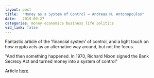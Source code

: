 ```yaml
---
layout: post
title:  "Money as a System of Control – Andreas M. Antonopoulos"
date:   2019-09-27
categories: money economics business life politics
vid_link: false
---
```


Fantastic article of the 'financial system' of control, and a light touch on how crypto acts as an alternative way around, but not the focus.

"And then something happened. In 1970, Richard Nixon signed the Bank Secrecy Act and turned money into a system of control"

Article [here].

[here]: //thedistillery.pub/money-as-a-system-of-control-andreas-m-antonopoulos-video-transcript
